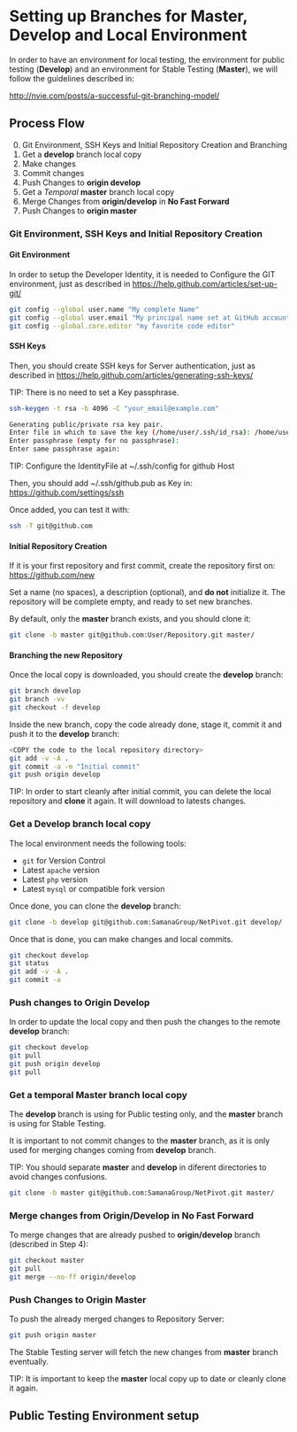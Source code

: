 # Setting up Branches for Master, Develop and Local Environment
In order to have an environment for local testing, the environment for public
testing (**Develop**) and an environment for Stable Testing (**Master**), we
will follow the guidelines described in:

  http://nvie.com/posts/a-successful-git-branching-model/

## Process Flow
0. Git Environment, SSH Keys and Initial Repository Creation and Branching
1. Get a **develop** branch local copy
2. Make changes
3. Commit changes
4. Push Changes to **origin develop**
5. Get a *Temporal* **master** branch local copy
6. Merge Changes from **origin/develop** in **No Fast Forward**
7. Push Changes to **origin master**

### Git Environment, SSH Keys and Initial Repository Creation
#### Git Environment
In order to setup the Developer Identity, it is needed to Configure the GIT
environment, just as described in
https://help.github.com/articles/set-up-git/

```sh
git config --global user.name "My complete Name"
git config --global user.email "My principal name set at GitHub account"
git config --global.core.editor "my favorite code editor"
```

#### SSH Keys
Then, you should create SSH keys for Server authentication, just as described
in https://help.github.com/articles/generating-ssh-keys/

TIP: There is no need to set a Key passphrase.

```sh
ssh-keygen -t rsa -b 4096 -C "your_email@example.com"

Generating public/private rsa key pair.
Enter file in which to save the key (/home/user/.ssh/id_rsa): /home/user/.ssh/github
Enter passphrase (empty for no passphrase):
Enter same passphrase again:
```

TIP: Configure the IdentityFile at ~/.ssh/config for github Host

Then, you should add ~/.ssh/github.pub as Key in:
https://github.com/settings/ssh

Once added, you can test it with:
```sh
ssh -T git@github.com
```

#### Initial Repository Creation
If it is your first repository and first commit, create the repository first
on: https://github.com/new

Set a name (no spaces), a description (optional), and **do not** initialize it.
The repository will be complete empty, and ready to set new branches.

By default, only the **master** branch exists, and you should clone it:

```sh
git clone -b master git@github.com:User/Repository.git master/
```

#### Branching the new Repository
Once the local copy is downloaded, you should create the **develop** branch:

```sh
git branch develop
git branch -vv
git checkout -f develop
```

Inside the new branch, copy the code already done, stage it, commit it and push
it to the **develop** branch:

```sh
<COPY the code to the local repository directory>
git add -v -A .
git commit -a -m "Initial commit"
git push origin develop
```

TIP: In order to start cleanly after initial commit, you can delete the local
     repository and **clone** it again. It will download to latests changes.

### Get a Develop branch local copy
The local environment needs the following tools:
* `git` for Version Control
* Latest `apache` version
* Latest `php` version
* Latest `mysql` or compatible fork version

Once done, you can clone the **develop** branch:

```sh
git clone -b develop git@github.com:SamanaGroup/NetPivot.git develop/
```

Once that is done, you can make changes and local commits.

```sh
git checkout develop
git status
git add -v -A .
git commit -a
```

### Push changes to Origin Develop
In order to update the local copy and then push the changes to the remote
**develop** branch:

```sh
git checkout develop
git pull
git push origin develop
git pull
```

### Get a temporal Master branch local copy
The **develop** branch is using for Public testing only, and the **master**
branch is using for Stable Testing.

It is important to not commit changes to the **master** branch, as it is only
used for merging changes coming from **develop** branch.

TIP: You should separate **master** and **develop** in diferent directories to
     avoid changes confusions.

```sh
git clone -b master git@github.com:SamanaGroup/NetPivot.git master/
```

### Merge changes from Origin/Develop in No Fast Forward
To merge changes that are already pushed to **origin/develop** branch
(described in Step 4):

```sh
git checkout master
git pull
git merge --no-ff origin/develop
```

### Push Changes to Origin Master
To push the already merged changes to Repository Server:

```sh
git push origin master
```
The Stable Testing server will fetch the new changes from **master** branch
eventually.

TIP: It is important to keep the **master** local copy up to date or cleanly
clone it again.

## Public Testing Environment setup

